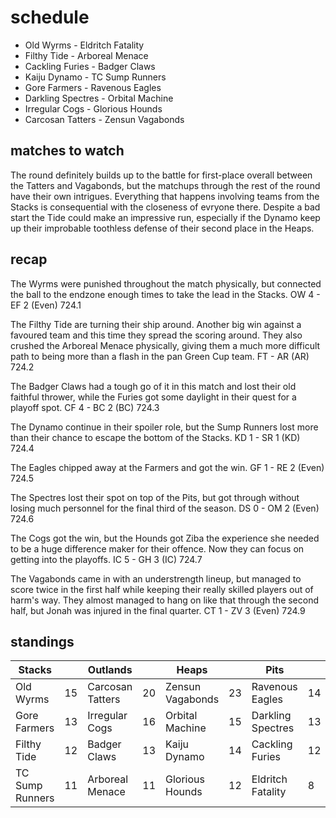# schedule

* Old Wyrms - Eldritch Fatality
* Filthy Tide - Arboreal Menace
* Cackling Furies - Badger Claws
* Kaiju Dynamo - TC Sump Runners
* Gore Farmers - Ravenous Eagles
* Darkling Spectres - Orbital Machine
* Irregular Cogs - Glorious Hounds
* Carcosan Tatters - Zensun Vagabonds


## matches to watch

The round definitely builds up to the battle for first-place overall between the Tatters and Vagabonds, but the matchups through the rest of the round have their own intrigues. Everything that happens involving teams from the Stacks is consequential with the closeness of evryone there. Despite a bad start the Tide could make an impressive run, especially if the Dynamo keep up their improbable toothless defense of their second place in the Heaps.

## recap

The Wyrms were punished throughout the match physically, but connected the ball to the endzone enough times to take the lead in the Stacks. OW 4 - EF 2 (Even) 724.1

The Filthy Tide are turning their ship around. Another big win against a favoured team and this time they spread the scoring around. They also crushed the Arboreal Menace physically, giving them a much more difficult path to being more than a flash in the pan Green Cup team. FT - AR (AR) 724.2

The Badger Claws had a tough go of it in this match and lost their old faithful thrower, while the Furies got some daylight in their quest for a playoff spot. CF 4 - BC 2 (BC) 724.3

The Dynamo continue in their spoiler role, but the Sump Runners lost more than their chance to escape the bottom of the Stacks. KD 1 - SR 1 (KD) 724.4

The Eagles chipped away at the Farmers and got the win. GF 1 - RE 2 (Even) 724.5

The Spectres lost their spot on top of the Pits, but got through without losing much personnel for the final third of the season. DS 0 - OM 2 (Even) 724.6

The Cogs got the win, but the Hounds got Ziba the experience she needed to be a huge difference maker for their offence. Now they can focus on getting into the playoffs. IC 5 - GH 3 (IC) 724.7

The Vagabonds came in with an understrength lineup, but managed to score twice in the first half while keeping their really skilled players out of harm's way. They almost managed to hang on like that through the second half, but Jonah was injured in the final quarter. CT 1 - ZV 3 (Even) 724.9

## standings

| Stacks |  | Outlands |  | Heaps |  | Pits |  |
|-------|-----|--|--|------|------|--|--|
| Old Wyrms | 15 | Carcosan Tatters | 20 | Zensun Vagabonds | 23 | Ravenous Eagles | 14 |
| Gore Farmers | 13 | Irregular Cogs | 16 | Orbital Machine | 15 | Darkling Spectres | 13 |
| Filthy Tide | 12 | Badger Claws | 13 |  Kaiju Dynamo | 14 | Cackling Furies | 12 |
| TC Sump Runners | 11 | Arboreal Menace | 11 |Glorious Hounds | 12 | Eldritch Fatality | 8 |

